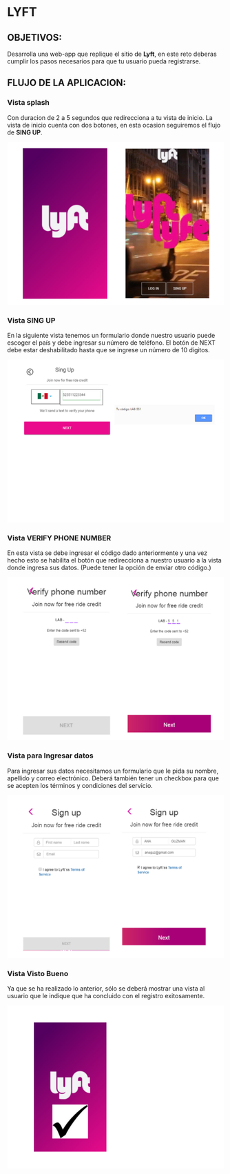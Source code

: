 # LYFT

## OBJETIVOS:

Desarrolla una web-app que replique el sitio de **Lyft**, en este reto deberas cumplir los pasos necesarios para que tu usuario pueda registrarse.

## FLUJO DE LA APLICACION:

### Vista splash

Con duracion de 2 a 5 segundos que redirecciona a tu vista de inicio. La vista de inicio cuenta con dos botones, en esta ocasion seguiremos el flujo de **SING UP**.

![](https://github.com/PaoSil/appLyft/blob/master/assets/docs/splash.png)

### Vista SING UP

En la siguiente vista tenemos un formulario donde nuestro usuario puede escoger el país y debe ingresar su número de teléfono. El botón de NEXT debe estar deshabilitado hasta que se ingrese un número de 10 dígitos.

![](https://github.com/PaoSil/appLyft/blob/master/assets/docs/generacion-codigo.png)

### Vista VERIFY PHONE NUMBER

En esta vista se debe ingresar el código dado anteriormente y una vez hecho esto se habilita el botón que redirecciona a nuestro usuario a la vista donde ingresa sus datos. (Puede tener la opción de enviar otro código.)

![](https://github.com/PaoSil/appLyft/blob/master/assets/docs/verificacion-numero.png)

### Vista para Ingresar datos

Para ingresar sus datos necesitamos un formulario que le pida su nombre, apellido y correo electrónico. Deberá también tener un checkbox para que se acepten los términos y condiciones del servicio.

![](https://github.com/PaoSil/appLyft/blob/master/assets/docs/ingreso-datos.png)

### Vista Visto Bueno

Ya que se ha realizado lo anterior, sólo se deberá mostrar una vista al usuario que le indique que ha concluido con el registro exitosamente.

![](https://github.com/PaoSil/appLyft/blob/master/assets/docs/final.png)
